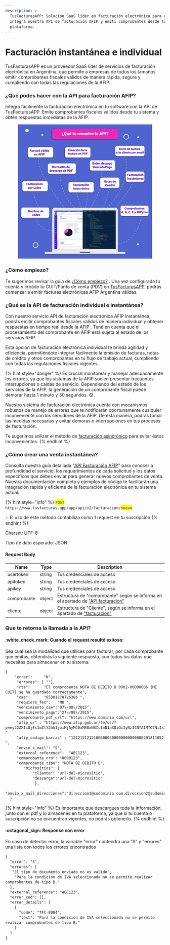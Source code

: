 ```yaml
---
description: >-
  TusFacturasAPP: Solución SaaS líder en facturación electrónica para empresas.
  Integra nuestra API de facturación AFIP y emití comprobantes desde tu
  plataforma.
---
```


# Facturación instantánea e individual

TusFacturasAPP es un proveedor SaaS líder de servicios de facturación electrónica en Argentina, que permite a empresas de todos los tamaños emitir comprobantes fiscales válidos de manera rápida, segura y cumpliendo con todas las regulaciones de la AFIP.

### ¿Qué podes hacer con la API para facturación AFIP?

Integra fácilmente la facturación electrónica en tu software con la API de TusFacturasAPP. Emite comprobantes fiscales válidos desde tu sistema y obtén respuestas inmediatas de la AFIP.

<figure><img src="../.gitbook/assets/157.webp" alt="SDK AFIP. TusFacturasAPP API Factura Electronica AFIP. "><figcaption></figcaption></figure>

### ¿Cómo empiezo?

Te sugerimos revisar la guia de [¿Cómo empiezo?](../como-empiezo.md) . Una vez configurada tu cuenta y creado tu CUIT/Punto de venta (PDV) en [TusFacturasAPP](https://www.tusfacturas.app), podrás comenzar a emitir facturas electrónicas AFIP Argentina válidas.&#x20;

### **¿Qué es la API de facturación  individual e instantánea?**

Con nuestro servicio API de facturación electrónica AFIP instantánea, podrás emitir comprobantes fiscales válidos de manera individual y obtener respuestas en tiempo real desde la AFIP .  Tené en cuenta que el procesamiento del comprobante en AFIP está sujeta al estado de los servicios AFIP.

Esta opción de facturación electrónica individual te brinda agilidad y eficiencia, permitiéndote integrar fácilmente la emisión de facturas, notas de crédito y otros comprobantes en tu flujo de trabajo actual, cumpliendo con todas las regulaciones fiscales vigentes.

{% hint style="danger" %}
Es crucial monitorear y manejar adecuadamente los errores, ya que los sistemas de la AFIP suelen presentar frecuentes interrupciones o caídas de servicio. Dependiendo del estado de los servicios de la AFIP, la generación de un comprobante fiscal  puede demorar hasta 1 minuto y 30 segundos. 😰.&#x20;

Nuestro sistema de facturación electrónica cuenta con mecanismos robustos de manejo de errores que te notificarán oportunamente cualquier inconveniente con los servidores de la AFIP. De esta manera, podrás tomar las medidas necesarias y evitar demoras o interrupciones en tus procesos de facturación.

Te sugerimos utilizar el método de [facturación asincrónico](api-factura-electronica-afip-facturacion-nuevo-comprobante-1.md) para evitar éstos inconvenientes.
{% endhint %}

### ¿Cómo crear una venta **instantánea?**

Consulta nuestra guía detallada "[API Facturación AFIP](./)" para conocer a profundidad el servicio, los requerimientos de cada solicitud y los datos específicos que debes enviar para generar nuevos comprobantes de venta. Nuestra documentación completa y ejemplos de código te facilitarán una integración rápida y eficiente de la facturación electrónica en tu sistema actual.&#x20;

{% hint style="info" %}
<mark style="color:green;">`POST`</mark> `https://www.tusfacturas.app/app/api/v2/facturacion/`<mark style="color:purple;">`nuevo`</mark>

💡 El uso de éste método contabiliza como 1 request en tu suscripción
{% endhint %}

Charset: UTF-8

Tipo de dato esperado: JSON&#x20;

#### Request Body

| Name        | Type   | Description                                                                            |
| ----------- | ------ | -------------------------------------------------------------------------------------- |
| usertoken   | string | Tus credenciales de acceso                                                             |
| apitoken    | string | Tus credenciales de acceso                                                             |
| apikey      | string | Tus credenciales de acceso                                                             |
| comprobante | object | Estructura de "comprobante" según se informa en el apartado de ["API facturacion"](./) |
| cliente     | object | Estructura de "Cliente", según se informa en el apartado de ["facturacion"](./)        |

### Que te retorna la llamada a la API?

#### &#x20;:white\_check\_mark: Cuando el request resultó exitoso:

Sea cual sea la modalidad que utilices para facturar, por cada comprobante que emitas, obtendrás la siguiente respuesta, con todos los datos que necesitas para almacenar en tu sistema.&#x20;

```
{
    "error":     "N",
     "errores": [ ""],    
     "rta":      "El comprobante NOTA DE DEBITO B 0002-00000006 (MI CUIT) se ha guardado correctamente",    
     "cae":      "65301278726386 ",
     "requiere_fec":   "NO ",    
     "vencimiento_cae":"07\/08\/2015",    
     "vencimiento_pago":"27\/08\/2015",    
     "comprobante_pdf_url": "https://www.dominio.com/url",
     "afip_qr" : "https://www.afip.gob.ar/fe/qr/?p=eyJ2ZXIiOjEsImZlY2hhIjoiMjAyMC0xMS0xNSIsImN1aXQiOiIyNzI4NTA1MTQ2NiIsInB0b1Z0YSI6IjAwMDAzIiwidGlwb0NtcCI6MTEsIm5yb0NtcCI6IjAwMDAwMjQ5IiwiaW1wb3J0ZSI6IjAwMDAwMDAwMDAwMDEwMCIsIm1vbmVkYSI6IlBFUyIsImN0eiI6IjAwMDAwMDAwMDAwMDEwMDAwMDAiLCJ0aXBvRG9jUmVjIjo5OSwibnJvRG9jUmVjIjoiMCIsInRpcG9Db2RBdXQiOiJFIiwiY29kQXV0IjoiNzA0NjY4OTk1OTcwOTEifQ== "
     "afip_codigo_barras" : "12121212121006000300000000000000201811052 ",
     "envio_x_mail": "S",
     "external_reference":  "ABC123",
     "comprobante_nro": "0000123",
     "comprobante_tipo": "NOTA DE DEBITO B",
        "micrositios": {
			"cliente": "url-del-micrositio",
			"descarga":"url-del-micrositio"
		     },
     "envio_x_mail_direcciones":"direccion1@sudominio.com,direccion2@sudominio.com"
  }  
```

{% hint style="info" %}
Es importante  que descargues toda la información, junto con el pdf y lo almacenes en tu plataforma, ya que si tu cuenta o suscripción no se encuentran vigentes, no podrás obtenerlo.
{% endhint %}

#### :octagonal\_sign: Response con error

En caso de detectar error, la variable "error" contendrá una "S" y "errores" una lista con todos los errores encontrados

```
{
  "error": "S",
  "errores": [
   "El tipo de documento enviado no es valido",
    "Para la condicion de IVA seleccionada no se permite realizar comprobantes de tipo B."
  ],
  "external_reference": "ABC123",
  "error_cod": [],
  "error_details": [
    {
      "code": "TFC-8004",
      "text": "Para la condicion de IVA seleccionada no se permite realizar comprobantes de tipo B."
    }
  ]
}
```



